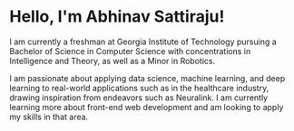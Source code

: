 # Hello, I'm Abhinav Sattiraju!

I am currently a freshman at Georgia Institute of Technology pursuing a Bachelor of Science in Computer Science with concentrations in Intelligence and Theory, as well as a Minor in Robotics.

I am passionate about applying data science, machine learning, and deep learning to real-world applications such as in the healthcare industry, drawing inspiration from endeavors such as Neuralink. I am currently learning more about front-end web development and am looking to apply my skills in that area.
